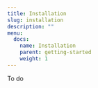 ```yaml
---
title: Installation
slug: installation
description: ""
menu:
  docs:
    name: Installation
    parent: getting-started
    weight: 1
---
```


To do